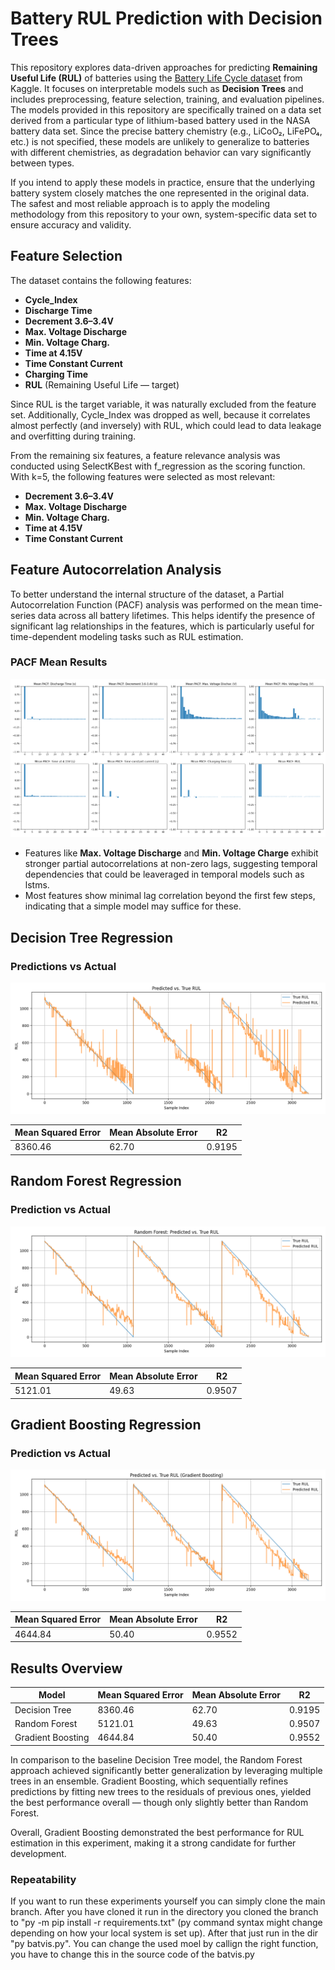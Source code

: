 # Battery RUL Prediction with Decision Trees

This repository explores data-driven approaches for predicting **Remaining Useful Life (RUL)** of batteries using the [Battery Life Cycle dataset](https://www.kaggle.com/datasets/ignaciovinuales/battery-remaining-useful-life-rul/data) from Kaggle. It focuses on interpretable models such as **Decision Trees** and includes preprocessing, feature selection, training, and evaluation pipelines. The models provided in this repository are specifically trained on a data set derived from a particular type of lithium-based battery used in the NASA battery data set. Since the precise battery chemistry (e.g., LiCoO₂, LiFePO₄, etc.) is not specified, these models are unlikely to generalize to batteries with different chemistries, as degradation behavior can vary significantly between types.

If you intend to apply these models in practice, ensure that the underlying battery system closely matches the one represented in the original data. The safest and most reliable approach is to apply the modeling methodology from this repository to your own, system-specific data set to ensure accuracy and validity.
## Feature Selection
The dataset contains the following features:

- **Cycle_Index**
- **Discharge Time**
- **Decrement 3.6–3.4V**
- **Max. Voltage Discharge**
- **Min. Voltage Charg.**
- **Time at 4.15V**
- **Time Constant Current**
- **Charging Time**
- **RUL** (Remaining Useful Life — target)

Since RUL is the target variable, it was naturally excluded from the feature set. Additionally, Cycle_Index was dropped as well, because it correlates almost perfectly (and inversely) with RUL, which could lead to data leakage and overfitting during training.

From the remaining six features, a feature relevance analysis was conducted using SelectKBest with f_regression as the scoring function. With k=5, the following features were selected as most relevant:

- **Decrement 3.6–3.4V**
- **Max. Voltage Discharge**
- **Min. Voltage Charg.**
- **Time at 4.15V**
- **Time Constant Current**

## Feature Autocorrelation Analysis
To better understand the internal structure of the dataset, a Partial Autocorrelation Function (PACF) analysis was performed on the mean time-series data across all battery lifetimes. This helps identify the presence of significant lag relationships in the features, which is particularly useful for time-dependent modeling tasks such as RUL estimation.

### PACF Mean Results

![Prediction Results](Figures/SelfCorrelationMeanAllLiftimes.png)

- Features like **Max. Voltage Discharge** and **Min. Voltage Charge** exhibit stronger partial autocorrelations at non-zero lags, suggesting temporal dependencies that could be leaveraged in temporal models such as lstms.
- Most features show minimal lag correlation beyond the first few steps, indicating that a simple model may suffice for these.

## Decision Tree Regression

### Predictions vs Actual
![Prediction Results](Figures/SimpleDecisionTreeRegressionPlot.png)

| Mean Squared Error | Mean Absolute Error | R2        |
|--------------------|---------------------|-----------|
| 8360.46            | 62.70               | 0.9195    |

## Random Forest Regression

### Prediction vs Actual
![Prediction Results](Figures/RandomForrestRegressionPlot.png)

| Mean Squared Error | Mean Absolute Error | R2        |
|--------------------|---------------------|-----------|
| 5121.01            | 49.63               | 0.9507    |

## Gradient Boosting Regression

### Prediction vs Actual
![Prediction Results](Figures/GradientBoostingPlot.png)

| Mean Squared Error | Mean Absolute Error | R2        |
|--------------------|---------------------|-----------|
| 4644.84            | 50.40               | 0.9552    |


## Results Overview

| Model             | Mean Squared Error | Mean Absolute Error | R2        |
|-------------------|--------------------|---------------------|-----------|
| Decision Tree     | 8360.46            | 62.70               | 0.9195    |
| Random Forest     | 5121.01            | 49.63               | 0.9507    |
| Gradient Boosting | 4644.84            | 50.40               | 0.9552    |

In comparison to the baseline Decision Tree model, the Random Forest approach achieved significantly better generalization by leveraging multiple trees in an ensemble. Gradient Boosting, which sequentially refines predictions by fitting new trees to the residuals of previous ones, yielded the best performance overall — though only slightly better than Random Forest.

Overall, Gradient Boosting demonstrated the best performance for RUL estimation in this experiment, making it a strong candidate for further development.

### Repeatability

If you want to run these experiments yourself you can simply clone the main branch. After you have cloned it run in the directory you cloned the branch to "py -m pip install -r requirements.txt" (py command syntax might change depending on how your local system is set up). After that just run in the dir "py batvis.py". You can change the used moel by callign the right function, you have to change this in the source code of the batvis.py
